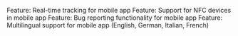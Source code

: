 Feature: Real-time tracking for mobile app
Feature: Support for NFC devices in mobile app
Feature: Bug reporting functionality for mobile app
Feature: Multilingual support for mobile app (English, German, Italian, French)
